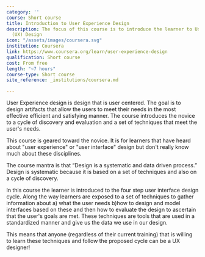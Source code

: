 ```yaml
---
category: ''
course: Short course
title: Introduction to User Experience Design
description: The focus of this course is to introduce the learner to User Experience
  (UX) Design
icon: "/assets/images/coursera.svg"
institution: Coursera
link: https://www.coursera.org/learn/user-experience-design
qualification: Short course
cost: From free
length: "~7 hours"
course-type: Short course
site_reference: _institutions/coursera.md

---
```

User Experience design is design that is user centered. The goal is to design artifacts that allow the users to meet their needs in the most effective efficient and satisfying manner. The course introduces the novice to a cycle of discovery and evaluation and a set of techniques that meet the user's needs. 

This course is geared toward the novice. It is for learners that have heard about "user experience" or "user interface" design but don't really know much about these disciplines. 

The course mantra is that “Design is a systematic and data driven process.” Design is systematic because it is based on a set of techniques and also on a cycle of discovery. 

In this course the learner is introduced to the four step user interface design cycle. Along the way learners are exposed to a set of techniques to gather information about a) what the user needs b)how to design and model interfaces based on these and then how to evaluate the design to ascertain that the user's goals are met. These techniques are tools that are used in a standardized manner and give us the data we use in our design. 

This means that anyone (regardless of their current training) that is willing to learn these techniques and follow the proposed cycle can be a UX designer!